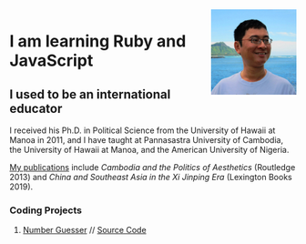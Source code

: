 <img src="Alvin.jpg" width="150" height="150" align="right">

# I am learning Ruby and JavaScript

## I used to be an international educator

I received his Ph.D. in Political Science from the University of Hawaii at Manoa in 2011, and I have taught at Pannasastra University of Cambodia, the University of Hawaii at Manoa, and the American University of Nigeria.

[My publications](https://alvinlim-writer.com/) include *Cambodia and the Politics of Aesthetics* (Routledge 2013) and *China and Southeast Asia in the Xi Jinping Era* (Lexington Books 2019).

### Coding Projects

1. [Number Guesser](https://alvinqingxing.github.io/Number-Guesser/) // [Source Code](https://github.com/alvinqingxing/Number-Guesser) 
